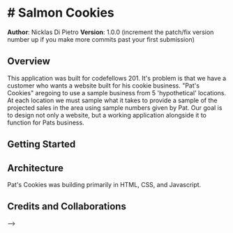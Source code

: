 # # Salmon Cookies

**Author**: Nicklas Di Pietro
**Version**: 1.0.0 (increment the patch/fix version number up if you make more commits past your first submission)

## Overview
This application was built for codefellows 201. It's problem is that we have a customer who wants a website built for his cookie business. "Pat's Cookies" aregoing to use a sample business from 5 'hypothetical' locations. At each location we must sample what it takes to provide a sample of the projected sales in the area using sample numbers given by Pat. Our goal is to design not only a website, but a working application alongside it to function for Pats business.
<!-- Provide a high level overview of what this application is and why you are building it, beyond the fact that it's an assignment for a Code Fellows 201 class. (i.e. What's your problem domain?) -->

## Getting Started
<!-- What are the steps that a user must take in order to build this app on their own machine and get it running? -->

## Architecture
Pat's Cookies was building primarily in HTML, CSS, and Javascript. 
<!-- Provide a detailed description of the application design. What technologies (languages, libraries, etc) you're using, and any other relevant design information. -->


## Credits and Collaborations
<!-- Give credit (and a link) to other people or resources that helped you build this application. -->
-->